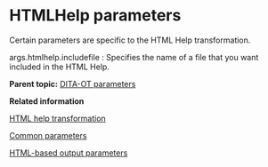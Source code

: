 # HTMLHelp parameters

Certain parameters are specific to the HTML Help transformation.

args.htmlhelp.includefile
:   Specifies the name of a file that you want included in the HTML Help.

**Parent topic:** [DITA-OT parameters](../parameters/parameters_intro.md)

**Related information**  


[HTML help transformation](../user-guide/dita2htmlhelp.md)

[Common parameters](../parameters/parameters-base.md)

[HTML-based output parameters](../parameters/parameters-base-html.md)

